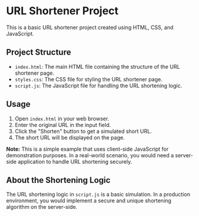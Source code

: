 # URL Shortener Project

This is a basic URL shortener project created using HTML, CSS, and JavaScript.

## Project Structure

- `index.html`: The main HTML file containing the structure of the URL shortener page.
- `styles.css`: The CSS file for styling the URL shortener page.
- `script.js`: The JavaScript file for handling the URL shortening logic.

## Usage

1. Open `index.html` in your web browser.
2. Enter the original URL in the input field.
3. Click the "Shorten" button to get a simulated short URL.
4. The short URL will be displayed on the page.

**Note:** This is a simple example that uses client-side JavaScript for demonstration purposes. In a real-world scenario, you would need a server-side application to handle URL shortening securely.

## About the Shortening Logic

The URL shortening logic in `script.js` is a basic simulation. In a production environment, you would implement a secure and unique shortening algorithm on the server-side.

